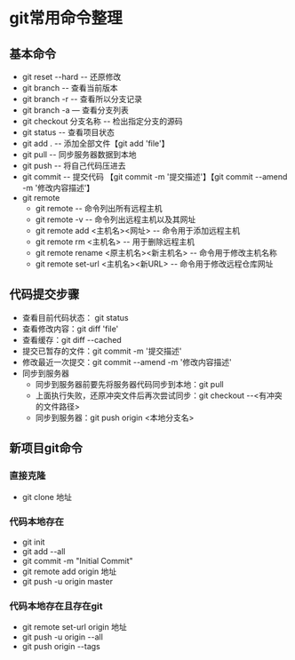 # git常用命令整理

## 基本命令

* git reset --hard  --  还原修改
* git branch   -- 查看当前版本
* git branch -r   -- 查看所以分支记录
* git branch -a  — 查看分支列表
* git checkout 分支名称   -- 检出指定分支的源码
* git status   -- 查看项目状态
* git add .   -- 添加全部文件【git add 'file'】
* git pull   -- 同步服务器数据到本地
* git push   -- 将自己代码压进去
* git commit   -- 提交代码   【git commit -m '提交描述'】【git commit --amend -m '修改内容描述'】
* git remote
  * git remote   -- 命令列出所有远程主机
  * git remote -v   -- 命令列出远程主机以及其网址
  * git remote add <主机名><网址>   -- 命令用于添加远程主机
  * git remote rm <主机名>   -- 用于删除远程主机
  * git remote rename <原主机名><新主机名>   -- 命令用于修改主机名称
  * git remote set-url <主机名><新URL>   -- 命令用于修改远程仓库网址

## 代码提交步骤

* 查看目前代码状态： git status
* 查看修改内容：git diff 'file'
* 查看缓存：git diff --cached <file>
* 提交已暂存的文件：git commit -m '提交描述'
* 修改最近一次提交：git commit --amend -m '修改内容描述'
* 同步到服务器
  * 同步到服务器前要先将服务器代码同步到本地：git pull
  * 上面执行失败，还原冲突文件后再次尝试同步：git checkout  --<有冲突的文件路径>
  * 同步到服务器：git push origin <本地分支名>

## 新项目git命令

### 直接克隆

* git clone 地址

### 代码本地存在

* git init
* git add --all
* git commit -m "Initial Commit"
* git remote add origin 地址
* git push -u origin master

### 代码本地存在且存在git

* git remote set-url origin 地址
* git push -u origin --all
* git push origin --tags
